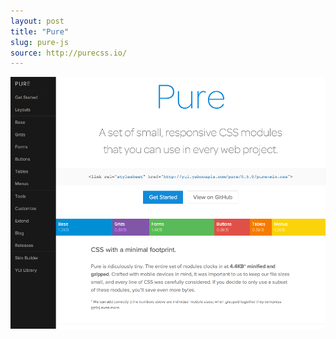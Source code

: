 ```yaml
---
layout: post
title: "Pure"
slug: pure-js
source: http://purecss.io/
---
```


<img src="/screenshots/purecss.png">

